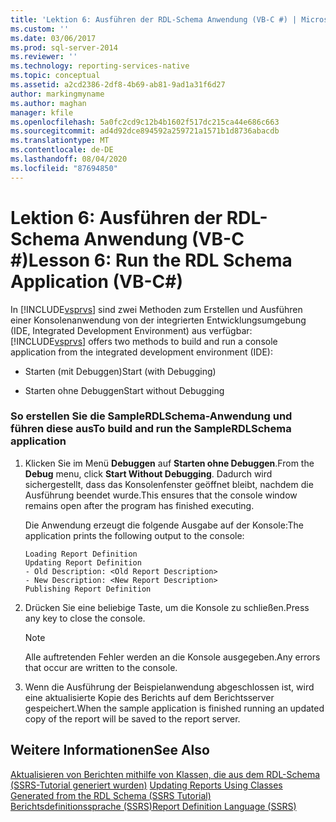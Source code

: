 ```yaml
---
title: 'Lektion 6: Ausführen der RDL-Schema Anwendung (VB-C #) | Microsoft-Dokumentation'
ms.custom: ''
ms.date: 03/06/2017
ms.prod: sql-server-2014
ms.reviewer: ''
ms.technology: reporting-services-native
ms.topic: conceptual
ms.assetid: a2cd2386-2df8-4b69-ab81-9ad1a31f6d27
author: markingmyname
ms.author: maghan
manager: kfile
ms.openlocfilehash: 5a0fc2cd9c12b4b1602f517dc215ca44e686c663
ms.sourcegitcommit: ad4d92dce894592a259721a1571b1d8736abacdb
ms.translationtype: MT
ms.contentlocale: de-DE
ms.lasthandoff: 08/04/2020
ms.locfileid: "87694850"
---
```

# <a name="lesson-6-run-the-rdl-schema-application-vb-c"></a><span data-ttu-id="74b5f-102">Lektion 6: Ausführen der RDL-Schema Anwendung (VB-C #)</span><span class="sxs-lookup"><span data-stu-id="74b5f-102">Lesson 6: Run the RDL Schema Application (VB-C#)</span></span>
  <span data-ttu-id="74b5f-103">In [!INCLUDE[vsprvs](../includes/vsprvs-md.md)] sind zwei Methoden zum Erstellen und Ausführen einer Konsolenanwendung von der integrierten Entwicklungsumgebung (IDE, Integrated Development Environment) aus verfügbar:</span><span class="sxs-lookup"><span data-stu-id="74b5f-103">[!INCLUDE[vsprvs](../includes/vsprvs-md.md)] offers two methods to build and run a console application from the integrated development environment (IDE):</span></span>  
  
-   <span data-ttu-id="74b5f-104">Starten (mit Debuggen)</span><span class="sxs-lookup"><span data-stu-id="74b5f-104">Start (with Debugging)</span></span>  
  
-   <span data-ttu-id="74b5f-105">Starten ohne Debuggen</span><span class="sxs-lookup"><span data-stu-id="74b5f-105">Start without Debugging</span></span>  
  
### <a name="to-build-and-run-the-samplerdlschema-application"></a><span data-ttu-id="74b5f-106">So erstellen Sie die SampleRDLSchema-Anwendung und führen diese aus</span><span class="sxs-lookup"><span data-stu-id="74b5f-106">To build and run the SampleRDLSchema application</span></span>  
  
1.  <span data-ttu-id="74b5f-107">Klicken Sie im Menü **Debuggen** auf **Starten ohne Debuggen**.</span><span class="sxs-lookup"><span data-stu-id="74b5f-107">From the **Debug** menu, click **Start Without Debugging**.</span></span> <span data-ttu-id="74b5f-108">Dadurch wird sichergestellt, dass das Konsolenfenster geöffnet bleibt, nachdem die Ausführung beendet wurde.</span><span class="sxs-lookup"><span data-stu-id="74b5f-108">This ensures that the console window remains open after the program has finished executing.</span></span>  
  
     <span data-ttu-id="74b5f-109">Die Anwendung erzeugt die folgende Ausgabe auf der Konsole:</span><span class="sxs-lookup"><span data-stu-id="74b5f-109">The application prints the following output to the console:</span></span>  
  
    ```  
    Loading Report Definition  
    Updating Report Definition  
    - Old Description: <Old Report Description>  
    - New Description: <New Report Description>  
    Publishing Report Definition  
    ```  
  
2.  <span data-ttu-id="74b5f-110">Drücken Sie eine beliebige Taste, um die Konsole zu schließen.</span><span class="sxs-lookup"><span data-stu-id="74b5f-110">Press any key to close the console.</span></span>  
  
    > [!NOTE]  
    >  <span data-ttu-id="74b5f-111">Alle auftretenden Fehler werden an die Konsole ausgegeben.</span><span class="sxs-lookup"><span data-stu-id="74b5f-111">Any errors that occur are written to the console.</span></span>  
  
3.  <span data-ttu-id="74b5f-112">Wenn die Ausführung der Beispielanwendung abgeschlossen ist, wird eine aktualisierte Kopie des Berichts auf dem Berichtsserver gespeichert.</span><span class="sxs-lookup"><span data-stu-id="74b5f-112">When the sample application is finished running an updated copy of the report will be saved to the report server.</span></span>  
  
## <a name="see-also"></a><span data-ttu-id="74b5f-113">Weitere Informationen</span><span class="sxs-lookup"><span data-stu-id="74b5f-113">See Also</span></span>  
 <span data-ttu-id="74b5f-114">[Aktualisieren von Berichten mithilfe von Klassen, die aus dem RDL-Schema &#40;SSRS-Tutorial generiert wurden&#41;](../../2014/tutorials/updating-reports-using-classes-generated-from-the-rdl-schema-ssrs-tutorial.md) </span><span class="sxs-lookup"><span data-stu-id="74b5f-114">[Updating Reports Using Classes Generated from the RDL Schema &#40;SSRS Tutorial&#41;](../../2014/tutorials/updating-reports-using-classes-generated-from-the-rdl-schema-ssrs-tutorial.md) </span></span>  
 [<span data-ttu-id="74b5f-115">Berichtsdefinitionssprache (SSRS)</span><span class="sxs-lookup"><span data-stu-id="74b5f-115">Report Definition Language &#40;SSRS&#41;</span></span>](../reporting-services/reports/report-definition-language-ssrs.md)  
  
  
